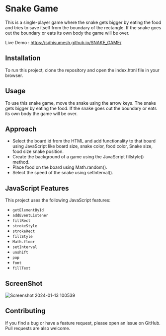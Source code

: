 # Snake Game

This is a single-player game where the snake gets bigger by eating the food and tries to save itself from the boundary of the rectangle. If the snake goes out the boundary or eats its own body the game will be over.

Live Demo : https://sdhisumesh.github.io/SNAKE_GAME/

## Installation

To run this project, clone the repository and open the index.html file in your browser.

## Usage

To use this snake game, move the snake using the arrow keys. The snake gets bigger by eating the food. If the snake goes out the boundary or eats its own body the game will be over.

## Approach

- Select the board id from the HTML and add functionality to that board using JavaScript like board size, snake color, food color, Snake size, food size snake position.
- Create the background of a game using the JavaScript fillstyle() method.
- Place food on the board using Math.random().
- Select the speed of the snake using setInterval().

## JavaScript Features

This project uses the following JavaScript features:

- `getElementById`
- `addEventListener`
- `fillRect`
- `strokeStyle`
- `strokeRect`
- `fillStyle`
- `Math.floor`
- `setInterval`
- `unshift`
- `pop`
- `font`
- `fillText`
  
## ScreenShot

![Screenshot 2024-01-13 100539](https://github.com/SumeshSudhi/SNAKE_GAME/assets/155970384/9ee833cb-a03b-4017-a062-8cb1c5cae355)

## Contributing
If you find a bug or have a feature request, please open an issue on GitHub. Pull requests are also welcome.
